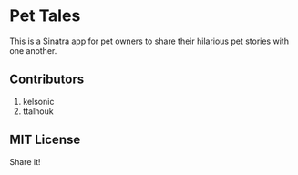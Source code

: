 # Pet Tales

This is a Sinatra app for pet owners to share their hilarious pet stories with one another.

## Contributors

1. kelsonic
2. ttalhouk

## MIT License

Share it!
